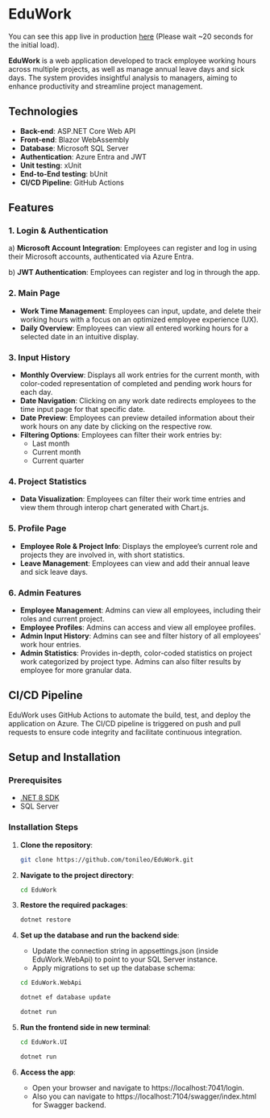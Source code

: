 # EduWork

You can see this app live in production [here](https://eduwork2024.azurewebsites.net/) (Please wait ~20 seconds for the initial load).

**EduWork** is a web application developed to track employee working hours across multiple projects, as well as manage annual leave days and sick days. The system provides insightful analysis to managers, aiming to enhance productivity and streamline project management.

## Technologies

- **Back-end**: ASP.NET Core Web API
- **Front-end**: Blazor WebAssembly
- **Database**: Microsoft SQL Server
- **Authentication**: Azure Entra and JWT
- **Unit testing**: xUnit
- **End-to-End testing**: bUnit
- **CI/CD Pipeline**: GitHub Actions

## Features

### 1. **Login & Authentication**
a) **Microsoft Account Integration**: Employees can register and log in using their Microsoft accounts, authenticated via Azure Entra.

b) **JWT Authentication**: Employees can register and log in through the app.
  
### 2. **Main Page**
- **Work Time Management**: Employees can input, update, and delete their working hours with a focus on an optimized employee experience (UX).
- **Daily Overview**: Employees can view all entered working hours for a selected date in an intuitive display.

### 3. **Input History**
- **Monthly Overview**: Displays all work entries for the current month, with color-coded representation of completed and pending work hours for each day.
- **Date Navigation**: Clicking on any work date redirects employees to the time input page for that specific date.
- **Date Preview**: Employees can preview detailed information about their work hours on any date by clicking on the respective row.
- **Filtering Options**: Employees can filter their work entries by:
  - Last month
  - Current month
  - Current quarter

### 4. **Project Statistics**
- **Data Visualization**: Employees can filter their work time entries and view them through interop chart generated with Chart.js.

### 5. **Profile Page**
- **Employee Role & Project Info**: Displays the employee’s current role and projects they are involved in, with short statistics.
- **Leave Management**: Employees can view and add their annual leave and sick leave days.

### 6. **Admin Features**
- **Employee Management**: Admins can view all employees, including their roles and current project.
- **Employee Profiles**: Admins can access and view all employee profiles.
- **Admin Input History**: Admins can see and filter history of all employees' work hour entries.
- **Admin Statistics**: Provides in-depth, color-coded statistics on project work categorized by project type. Admins can also filter results by employee for more granular data.

## CI/CD Pipeline

EduWork uses GitHub Actions to automate the build, test, and deploy the application on Azure. The CI/CD pipeline is triggered on push and pull requests to ensure code integrity and facilitate continuous integration.

## Setup and Installation

### Prerequisites
- [.NET 8 SDK](https://dotnet.microsoft.com/download)
- SQL Server

### Installation Steps
1. **Clone the repository**:
   ```bash
   git clone https://github.com/tonileo/EduWork.git
   
2. **Navigate to the project directory**:
   ```bash
   cd EduWork

3. **Restore the required packages**:
   ```bash
   dotnet restore

4. **Set up the database and run the backend side**:
   - Update the connection string in appsettings.json (inside EduWork.WebApi) to point to your SQL Server instance.
   - Apply migrations to set up the database schema:

   ~~~ bash
   cd EduWork.WebApi
   ~~~
   ~~~ bash
   dotnet ef database update
   ~~~
   ~~~ bash
   dotnet run
   ~~~ 

5. **Run the frontend side in new terminal**:

   ~~~ bash
   cd EduWork.UI
   ~~~
   ~~~ bash
   dotnet run
   ~~~ 

7. **Access the app**:
   - Open your browser and navigate to https://localhost:7041/login.
   - Also you can navigate to https://localhost:7104/swagger/index.html for Swagger backend.
